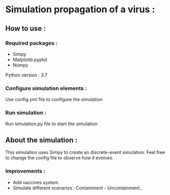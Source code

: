 # Simulation propagation of a virus :

## How to use : 

### Required packages :

- Simpy
- Matplotib.pyplot
- Numpy

Python version : 3.7

### Configure simulation elements :

Use config.yml file to configure the simulation

### Run simulation :

Run simulation.py file to start the simulation

## About the simulation :

This simulation uses Simpy to create an discrete-event simulation. 
Feel free to change the config file to observe how it evolves.

### Improvements :

- Add vaccines system.
- Simulate different scenarios : Containment - Uncontainment..

   


